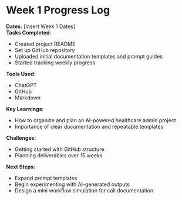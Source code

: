 # Week 1 Progress Log

**Dates**: [Insert Week 1 Dates]  
**Tasks Completed**:
- Created project README
- Set up GitHub repository
- Uploaded initial documentation templates and prompt guides
- Started tracking weekly progress

**Tools Used**:
- ChatGPT
- GitHub
- Markdown

**Key Learnings**:
- How to organize and plan an AI-powered healthcare admin project
- Importance of clear documentation and repeatable templates

**Challenges**:
- Getting started with GitHub structure
- Planning deliverables over 15 weeks

**Next Steps**:
- Expand prompt templates
- Begin experimenting with AI-generated outputs
- Design a mini workflow simulation for call documentation
